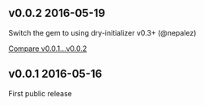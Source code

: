 ## v0.0.2 2016-05-19

Switch the gem to using dry-initializer v0.3+ (@nepalez)

[Compare v0.0.1...v0.0.2](https://github.com/dry-rb/dry-initializer/compare/v0.0.1..v0.0.2)

## v0.0.1 2016-05-16

First public release
